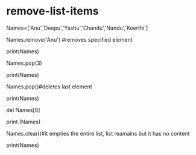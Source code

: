 # remove-list-items 
Names=['Anu','Deepu','Yashu','Chandu','Nandu','Keerthi']

Names.remove('Anu') #removes specified element

print(Names)

Names.pop(3)

print(Names)

Names.pop()#deletes last element

print(Names)

del Names[0]

print (Names)

Names.clear()#it empties the entire list, list reamains but it has no content 

print(Names)
